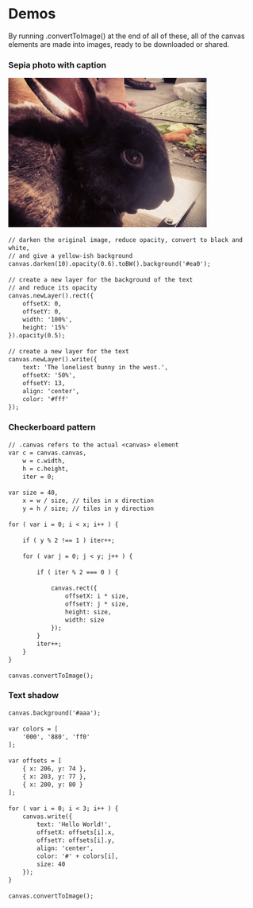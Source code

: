 # Demos

By running .convertToImage() at the end of all of these, all of the canvas elements are made into images, ready to be downloaded or shared.

### Sepia photo with caption

<img id="demo-sepia" height="300" width="400" src="images/bunny.jpg">

```
// darken the original image, reduce opacity, convert to black and white,
// and give a yellow-ish background
canvas.darken(10).opacity(0.6).toBW().background('#ea0');

// create a new layer for the background of the text
// and reduce its opacity
canvas.newLayer().rect({
    offsetX: 0,
    offsetY: 0,
    width: '100%',
    height: '15%'
}).opacity(0.5);

// create a new layer for the text
canvas.newLayer().write({
    text: 'The loneliest bunny in the west.',
    offsetX: '50%',
    offsetY: 13,
    align: 'center',
    color: '#fff'
});
```

### Checkerboard pattern

<canvas id="demo-checkerboard" height="200" width="400"></canvas>

```
// .canvas refers to the actual <canvas> element
var c = canvas.canvas,
    w = c.width,
    h = c.height,
    iter = 0;

var size = 40,
    x = w / size, // tiles in x direction
    y = h / size; // tiles in y direction

for ( var i = 0; i < x; i++ ) {

    if ( y % 2 !== 1 ) iter++;

    for ( var j = 0; j < y; j++ ) {

        if ( iter % 2 === 0 ) {

            canvas.rect({
                offsetX: i * size,
                offsetY: j * size,
                height: size,
                width: size
            });
        }
        iter++;
    }
}

canvas.convertToImage();
```

### Text shadow

<canvas id="demo-text-shadow" height="200" width="400"></canvas>

```
canvas.background('#aaa');

var colors = [
    '000', '880', 'ff0'
];

var offsets = [
    { x: 206, y: 74 },
    { x: 203, y: 77 },
    { x: 200, y: 80 }
];

for ( var i = 0; i < 3; i++ ) {
    canvas.write({
        text: 'Hello World!',
        offsetX: offsets[i].x,
        offsetY: offsets[i].y,
        align: 'center',
        color: '#' + colors[i],
        size: 40
    });
}

canvas.convertToImage();
```
